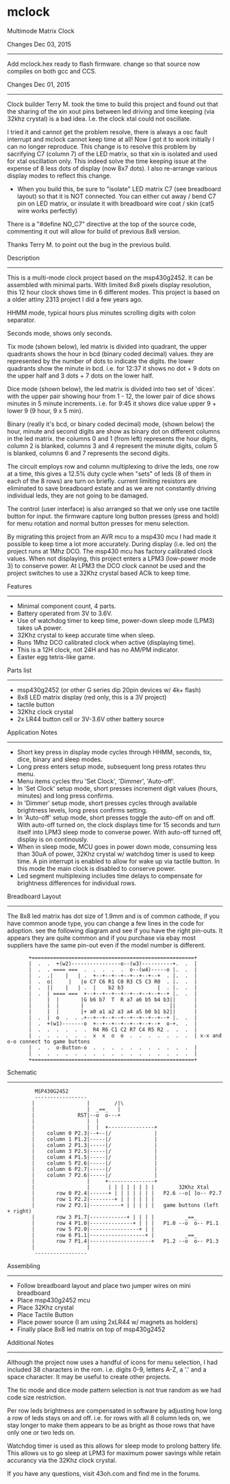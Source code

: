 

mclock
======

Multimode Matrix Clock

Changes Dec 03, 2015
____________________
Add mclock.hex ready to flash firmware.
change so that source now compiles on both gcc and CCS.

Changes Dec 01, 2015
____________________
Clock builder Terry M. took the time to build this project and found out that the sharing of the xin xout pins between led driving and time keeping (via 32khz crystal) is a bad idea. I.e. the clock xtal could not oscillate.

I tried it and cannot get the problem resolve, there is always a osc fault interrupt and mclock cannot keep time at all! Now I got it to work initially I can no longer reproduce. This change is to resolve this problem by sacrifying C7 (column 7) of the LED matrix, so that xin is isolated and used for xtal oscillation only. This indeed solve the time keeping issue at the expense of 8 less dots of display (now 8x7 dots). I also re-arrange various display modes to reflect this change.

* When you build this, be sure to "isolate" LED matrix C7 (see breadboard layout) so that it is NOT connected. You can either cut away / bend C7 pin on LED matrix, or insulate it with breadboard wire coat / skin (cat5 wire works perfectly)

There is a "#define NO_C7" directive at the top of the source code, commenting it out will allow for build of previous 8x8 version.

Thanks Terry M. to point out the bug in the previous build.


Description
___________

This is a multi-mode clock project based on the msp430g2452. It can be assembled with minimal parts. With limited 8x8 pixels display resolution, this 12 hour clock shows time in 6 different modes. This project is based on a older attiny 2313 project I did a few years ago.

HHMM mode, typical hours plus minutes scrolling digits with colon separator.

Seconds mode, shows only seconds.

Tix mode (shown below), led matrix is divided into quadrant, the upper quadrants shows the hour in bcd (binary coded decimal) values. they are represented by the number of dots to indicate the digits. the lower quadrants show the minute in bcd. i.e. for 12:37 it shows no dot + 9 dots on the upper half and 3 dots + 7 dots on the lower half.

Dice mode (shown below), the led matrix is divided into two set of 'dices'. with the upper pair showing hour from 1 - 12, the lower pair of dice shows minutes in 5 minute increments. i.e. for 9:45 it shows dice value upper 9 + lower 9 (9 hour, 9 x 5 min).

Binary (really it's bcd, or binary coded decimal) mode, (shown below) the hour, minute and second digits are show as binary dot on different columns in the led matrix. the columns 0 and 1 (from left) represents the hour digits, column 2 is blanked, columns 3 and 4 represent the minute digits, colum 5 is blanked, columns 6 and 7 represents the second digits.


The circuit employs row and column multiplexing to drive the leds, one row at a time, this gives a 12.5% duty cycle when "sets" of leds (8 of them in each of the 8 rows) are turn on briefly. current limiting resistors are eliminated to save breadboard estate and as we are not constantly driving individual leds, they are not going to be damaged.

The control (user interface) is also arranged so that we only use one tactile button for input. the firmware capture long button presses (press and hold) for menu rotation and normal button presses for menu selection.

By migrating this project from an AVR mcu to a msp430 mcu I had made it possible to keep time a lot more accurately. During display (i.e. led on) the project runs at 1Mhz DCO. The msp430 mcu has factory calibrated clock values. When not displaying, this project enters a LPM3 (low-power mode 3) to conserve power. At LPM3 the DCO clock cannot be used and the project switches to use a 32Khz crystal based AClk to keep time.

Features
________

* Minimal component count, 4 parts.
* Battery operated from 3V to 3.6V.
* Use of watchdog timer to keep time, power-down sleep mode (LPM3) takes uA power.
* 32Khz crystal to keep accurate time when sleep.
* Runs 1Mhz DCO calibrated clock when active (displaying time).
* This is a 12H clock, not 24H and has no AM/PM indicator.
* Easter egg tetris-like game.


Parts list
__________

* msp430g2452 (or other G series dip 20pin devices w/ 4k+ flash)
* 8x8 LED matrix display (red only, this is a 3V project)
* tactile button
* 32Khz clock crystal
* 2x LR44 button cell or 3V-3.6V other battery source

Application Notes
_________________

* Short key press in display mode cycles through HHMM, seconds, tix, dice, binary and sleep modes.
* Long press enters setup mode, subsequent long press rotates thru menu.
* Menu items cycles thru 'Set Clock', 'Dimmer', 'Auto-off'.
* In 'Set Clock' setup mode, short presses increment digit values (hours, minutes) and long press confirms.
* In 'Dimmer' setup mode, short presses cycles through available brightness levels, long press confirms setting.
* In 'Auto-off' setup mode, short presses toggle the auto-off on and off. With auto-off turned on, the clock displays time for 15 seconds and turn itself into LPM3 sleep mode to converse power. With auto-off turned off, display is on continously.
* When in sleep mode, MCU goes in power down mode, consuming less than 30uA of power, 32Khz crystal w/ watchdog timer is used to keep time. A pin interrupt is enabled to allow for wake up via tactile button. In this mode the main clock is disabled to conserve power.
* Led segment multiplexing includes time delays to compensate for brightness differences for individual rows.


Breadboard Layout
_________________

The 8x8 led matrix has dot size of 1.9mm and is of common cathode, if you have common anode type, you can change a few lines in the code for adoption. see the following diagram and see if you have the right pin-outs. It appears they are quite common and if you purchase via ebay most suppliers have the same pin-out even if the model number is different.

                       
           +=====================================================+
           |  .  .  +(w2)----------------o--(w3)----------+.  .  |
           |  .  . ==== ===  .  .  .  .  .  o--(w4)-----o |.  .  |
           |  .  .|    |   | .  +--+--+--+--+--+--+--+  . |.  .  |
           |  .  o|     |   |o C7 C6 R1 C0 R3 C5 C3 R0  . |.  .  |
           |  .  ||    |   | .  |    b2 b3           |  . |.  .  |
           |  .  | ==== ===  +--+--+--+--+--+--+--+--+--+ |.  .  |
           |     |  |       |G b6 b7  T  R a7 a6 b5 b4 b3||      |
           |     |  |       |                            ||      |
           |     |  |       |+ a0 a1 a2 a3 a4 a5 b0 b1 b2||      |
           |  .  |  o  .  . .+--+--+--+--+--+--+--+--+--+ |.  .  |
           |  .  +(w1)-------o  +--+--+--+--+--+--+--+  o-+.  .  |
           |  .  .  .  .  .  .  R4 R6 C1 C2 R7 C4 R5 R2 .  .  .  |
           |  .  .  .  .  .  .  x  x  o  o  .  .  .  .  .  .  .  | x-x and o-o connect to game buttons
           |  .  .  o-Button-o  .  .  .  .  .  .  .  .  .  .  .  |
           |  .  .  .  .  .  .  .  .  .  .  .  .  .  .  .  .  .  |
           +=====================================================+
                               

Schematic
_________

             MSP430G2452
             -----------------
            |                 |        /|\
            |                 |  _==_   | 
            |              RST|--o  o---+
            |                 |  |
            |                 |  |  +---------------+ 
            |    column 0 P2.3|--+--|/              |
            |    column 1 P1.2|-----|/              |
            |    column 2 P1.3|-----|/              |
            |    column 3 P2.5|-----|/              |
            |    column 4 P1.5|-----|/              |
            |    column 5 P2.6|-----|/              |
            |    column 6 P2.7|-----|/              |
            |    column 7 P2.6|-----|/              |
            |                 |     +---------------+
            |                 |      | | | | | | | |        32Khz Xtal
            |       row 0 P2.4|------+ | | | | | | |   P2.6 --o[ ]o-- P2.7
            |       row 1 P2.2|--------+ | | | | | |
            |       row 2 P2.1|----------+ | | | | |   game buttons (left + right)
            |       row 3 P1.7|------------+ | | | |          _==_
            |       row 4 P1.0|--------------+ | | |   P1.0 --o  o-- P1.1
            |       row 5 P2.0|----------------+ | |
            |       row 6 P1.1|------------------+ |          _==_
            |       row 7 P1.4|--------------------+   P1.2 --o  o-- P1.3
            |                 |
             -----------------



Assembling
__________

* Follow breadboard layout and place two jumper wires on mini breadboard
* Place msp430g2452 mcu
* Place 32Khz crystal
* Place Tactile Button
* Place power source (I am using 2xLR44 w/ magnets as holders)
* Finally place 8x8 led matrix on top of msp430g2452

Additional Notes
________________

Although the project now uses a handful of icons for menu selection, I had included 38 characters in the rom. i.e. digits 0-9, letters A-Z, a '.' and a space character. It may be useful to create other projects.

The tic mode and dice mode pattern selection is not true random as we had code size restriction.

Per row leds brightness are compensated in software by adjusting how long a row of leds stays on and off. i.e. for rows with all 8 column leds on, we stay longer to make them appears to be as bright as those rows that have only one or two leds on.

Watchdog timer is used as this allows for sleep mode to prolong battery life. This allows us to go sleep at LPM3 for maximum power savings while retain accurancy via the 32Khz clock crystal.

If you have any questions, visit 43oh.com and find me in the forums.





